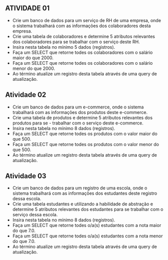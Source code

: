 ## ATIVIDADE 01

- Crie um banco de dados para um serviço de RH de uma empresa, onde o sistema trabalhará com as informações dos colaboradores desta empresa. 
- Crie uma tabela de colaboradores e determine 5 atributos relevantes dos colaboradores para se trabalhar com o serviço deste RH.
- Insira nesta tabela no mínimo 5 dados (registros).
- Faça um SELECT que retorne todes os colaboradores com o salário maior do que 2000.
- Faça um SELECT que retorne todes os colaboradores com o salário menor do que 2000.
- Ao término atualize um registro desta tabela através de uma query de atualização.


## Atividade 02

- Crie um banco de dados para um e-commerce, onde o sistema trabalhará com as informações dos produtos deste e-commerce. 
- Crie uma tabela de produtos e determine 5 atributos relevantes dos produtos para se - trabalhar com o serviço deste e-commerce.
- Insira nesta tabela no mínimo 8 dados (registros).
- Faça um SELECT que retorne todes os produtos com o valor maior do que 500.
- Faça um SELECT que retorne todes os produtos com o valor menor do que 500.
- Ao término atualize um registro desta tabela através de uma query de atualização.

## Atividade 03

- Crie um banco de dados para um registro de uma escola, onde o sistema trabalhará com as informações dos estudantes deste registro dessa escola. 
- Crie uma tabela estudantes e utilizando a habilidade de abstração e determine 5 atributos relevantes dos estudantes para se trabalhar com o serviço dessa escola.
- Insira nesta tabela no mínimo 8 dados (registros).
- Faça um SELECT que retorne todes o/a(s) estudantes com a nota maior do que 7.0.
- Faça um SELECT que retorne todes o/a(s) estudantes com a nota menor do que 7.0.
- Ao término atualize um registro desta tabela através de uma query de atualização.

